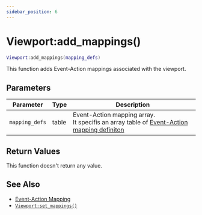 ```yaml
---
sidebar_position: 6
---
```


# Viewport:add_mappings()
```lua
Viewport:add_mappings(mapping_defs)
```
This function adds Event-Action mappings associated with the viewport.


## Parameters
|Parameter|Type|Description|
|-|-|-|
|`mapping_defs`|table|Event-Action mapping array.<br/>It specifis an array table of [Event-Action mapping definiton](/libs/mapper/mapper_set_primary_mappings#event-action-mapping-definition)

## Return Values
This function doesn't return any value.

## See Also
- [Event-Action Mapping](/guide/event-action-mapping)
- [`Viewport:set_mappings()`](/libs/mapper/Viewport/Viewport-set_mappings)
